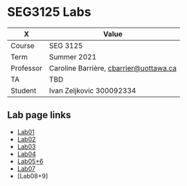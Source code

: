 # SEG3125 Labs

|X|Value|
|---|---|
|Course|SEG 3125|
|Term|Summer 2021|
|Professor|Caroline Barrière, cbarrier@uottawa.ca|
|TA|TBD|
|Student|Ivan Zeljkovic 300092334|

## Lab page links

* [Lab01](https://idzidz.github.io/SEG_3125_Labs/Lab01)
* [Lab02](https://idzidz.github.io/SEG_3125_Labs/Lab02)
* [Lab03](https://idzidz.github.io/SEG_3125_Labs/Lab03)
* [Lab04](https://idzidz.github.io/SEG_3125_Labs/Lab04)
* [Lab05+6](https://idzidz.github.io/SEG_3125_Labs/Lab05+06)
* [Lab07](http://idzidz.github.io/SEG_3125_Labs/Lab07/assets)
* [Lab08+9]
